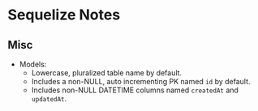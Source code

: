 # Sequelize Notes


## Misc

- Models:
  + Lowercase, pluralized table name by default.
  + Includes a non-NULL, auto incrementing PK named `id` by default.
  + Includes non-NULL DATETIME columns named `createdAt` and `updatedAt`.
